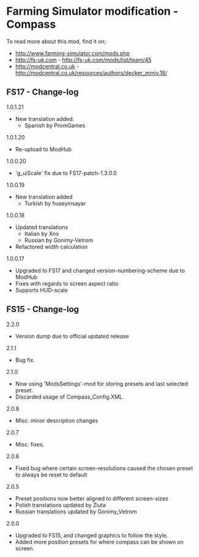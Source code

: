 # Farming Simulator modification - Compass

To read more about this mod, find it on;
- http://www.farming-simulator.com/mods.php
- http://fs-uk.com - http://fs-uk.com/mods/list/team/45
- http://modcentral.co.uk - http://modcentral.co.uk/resources/authors/decker_mmiv.18/


## FS17 - Change-log
1.0.1.21
- New translation added:
  - Spanish by PromGames

1.0.1.20
- Re-upload to ModHub

1.0.0.20
- 'g_uiScale' fix due to FS17-patch-1.3.0.0

1.0.0.19
- New translation added
  - Turkish by huseyinsayar

1.0.0.18
- Updated translations
  - Italian by Xno
  - Russian by Gonimy-Vetrom
- Refactored width calculation

1.0.0.17
- Upgraded to FS17 and changed version-numbering-scheme due to ModHub
- Fixes with regards to screen aspect ratio
- Supports HUD-scale


## FS15 - Change-log
2.2.0
- Version dump due to official updated release

2.1.1
- Bug fix.

2.1.0
- Now using 'ModsSettings'-mod for storing presets and last selected preset.
- Discarded usage of Compass_Config.XML.

2.0.8
- Misc. minor description changes

2.0.7
- Misc. fixes.

2.0.6
- Fixed bug where certain screen-resolutions caused the chosen preset to always be reset to default

2.0.5
- Preset positions now better aligned to different screen-sizes
- Polish translations updated by Ziuta
- Russian translations updated by Gonimy_Vetrom

2.0.0
- Upgraded to FS15, and changed graphics to follow the style.
- Added more position presets for where compass can be shown on screen.
